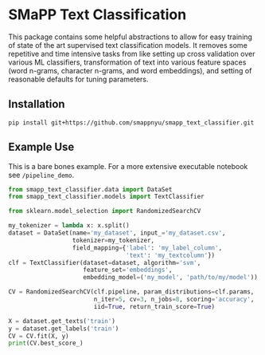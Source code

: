 # SMaPP Text Classification

This package contains some helpful abstractions to allow for easy training of state of the art supervised text classification models. It removes some repetitive and time intensive tasks from like setting up cross validation over various ML classifiers, transformation of text into various feature spaces (word n-grams, character n-grams, and word embeddings), and setting of reasonable defaults for tuning parameters. 

## Installation

```
pip install git+https://github.com/smappnyu/smapp_text_classifier.git
```

## Example Use

This is a bare bones example. For a more extensive executable notebook see `/pipeline_demo`.

```python
from smapp_text_classifier.data import DataSet
from smapp_text_classifier.models import TextClassifier

from sklearn.model_selection import RandomizedSearchCV

my_tokenizer = lambda x: x.split()
dataset = DataSet(name='my_dataset', input_='my_dataset.csv', 
                  tokenizer=my_tokenizer,
                  field_mapping={'label': 'my_label_column', 
                                 'text': 'my_textcolumn'})
clf = TextClassifier(dataset=dataset, algorithm='svm', 
                     feature_set='embeddings',
                     embedding_model=('my_model', 'path/to/my/model'))

CV = RandomizedSearchCV(clf.pipeline, param_distributions=clf.params,
                        n_iter=5, cv=3, n_jobs=8, scoring='accuracy', 
                        iid=True, return_train_score=True)

X = dataset.get_texts('train')
y = dataset.get_labels('train')
CV = CV.fit(X, y)
print(CV.best_score_)
```

